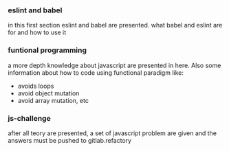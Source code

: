 ### eslint and babel
  in this first section eslint and babel are presented. what babel and eslint are for and how to use it

### funtional programming
  a more depth knowledge about javascript are presented in here. Also some information about how to code using functional paradigm like:
  - avoids loops
  - avoid object mutation
  - avoid array mutation, etc

### js-challenge
  after all teory are presented, a set of javascript problem are given and the answers must be pushed to gitlab.refactory
